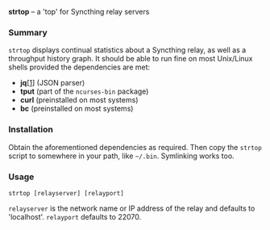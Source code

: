 **strtop** – a 'top' for Syncthing relay servers


### Summary ###

`strtop` displays continual statistics about a Syncthing relay, as well as a
throughput history graph. It should be able to run fine on most Unix/Linux
shells provided the dependencies are met:

* **jq**[[1]] (JSON parser)
* **tput** (part of the `ncurses-bin` package)
* **curl** (preinstalled on most systems)
* **bc** (preinstalled on most systems)


### Installation ###

Obtain the aforementioned dependencies as required. Then copy the `strtop`
script to somewhere in your path, like `~/.bin`. Symlinking works too.


### Usage ###

    strtop [relayserver] [relayport]

`relayserver` is the network name or IP address of the relay and defaults to
'localhost'. `relayport` defaults to 22070.


[1]: https://stedolan.github.io/jq/
